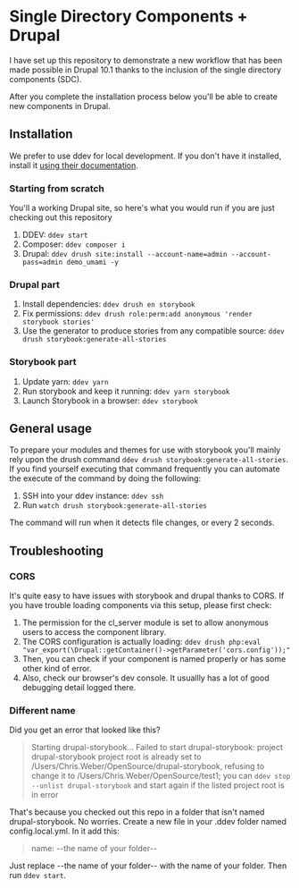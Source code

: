 # Single Directory Components + Drupal

I have set up this repository to demonstrate a new workflow that has been made possible in Drupal 10.1 thanks to the inclusion of the single directory components (SDC).

After you complete the installation process below you'll be able to create new components in Drupal.

## Installation
We prefer to use ddev for local development.  If you don't have it installed, install it [using their documentation](https://ddev.readthedocs.io/en/stable/#installation).

### Starting from scratch

You'll a working Drupal site, so here's what you would run if you are just checking out this repository

1. DDEV: `ddev start`
2. Composer:  `ddev composer i`
3. Drupal:  `ddev drush site:install --account-name=admin --account-pass=admin demo_umami -y`

### Drupal part

1. Install dependencies: `ddev drush en storybook`
2. Fix permissions: `ddev drush role:perm:add anonymous 'render storybook stories'`
3. Use the generator to produce stories from any compatible source: `ddev drush storybook:generate-all-stories`

### Storybook part

1. Update yarn: `ddev yarn`
2. Run storybook and keep it running: `ddev yarn storybook`
3. Launch Storybook in a browser: `ddev storybook`

## General usage
To prepare your modules and themes for use with storybook you'll mainly rely upon the drush command `ddev drush storybook:generate-all-stories`.  If you find yourself executing that command frequently you can automate the execute of the command by doing the following:
1. SSH into your ddev instance: `ddev ssh`
2. Run `watch drush storybook:generate-all-stories`

The command will run when it detects file changes, or every 2 seconds.

## Troubleshooting
### CORS
It's quite easy to have issues with storybook and drupal thanks to CORS.  If you have trouble loading components via this setup, please first check:

1. The permission for the cl_server module is set to allow anonymous users to access the component library.
2. The CORS configuration is actually loading: `ddev drush php:eval "var_export(\Drupal::getContainer()->getParameter('cors.config'));"`
3. Then, you can check if your component is named properly or has some other kind of error.
4. Also, check our browser's dev console.  It usuallly has a lot of good debugging detail logged there.

### Different name
Did you get an error that looked like this?

> Starting drupal-storybook...
Failed to start drupal-storybook: project drupal-storybook project root is already set to /Users/Chris.Weber/OpenSource/drupal-storybook, refusing to change it to /Users/Chris.Weber/OpenSource/test1; you can `ddev stop --unlist drupal-storybook` and start again if the listed project root is in error 

That's because you checked out this repo in a folder that isn't named drupal-storybook.  No worries.  Create a new file in your .ddev folder named config.local.yml.  In it add this:

> name: --the name of your folder--

Just replace --the name of your folder-- with the name of your folder.  Then run `ddev start`. 
